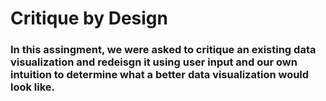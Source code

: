 # Critique by Design
### In this assingment, we were asked to critique an existing data visualization and redeisgn it using user input and our own intuition to determine what a better data visualization would look like.
